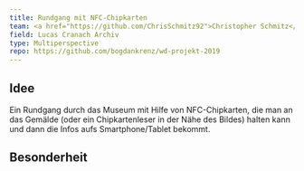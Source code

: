 ```yaml
---
title: Rundgang mit NFC-Chipkarten
team: <a href="https://github.com/ChrisSchmitz92">Christopher Schmitz</a>, <a href="https://github.com/bogdankrenz">Bogdan Krenz</a>, <a href="https://github.com/Dogusuensala">Dogus Ünsala</a> 
field: Lucas Cranach Archiv
type: Multiperspective
repo: https://github.com/bogdankrenz/wd-projekt-2019
---
```


## Idee
Ein Rundgang durch das Museum mit Hilfe von NFC-Chipkarten, die man an das Gemälde (oder ein Chipkartenleser in der Nähe des Bildes) halten kann und dann die Infos aufs Smartphone/Tablet bekommt.

## Besonderheit

